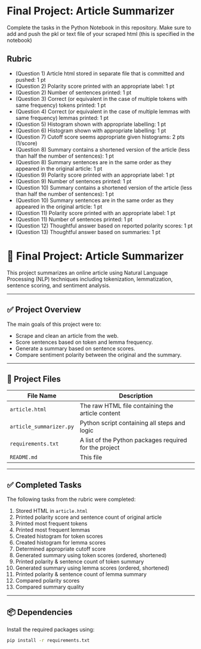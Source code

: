 # Final Project: Article Summarizer

Complete the tasks in the Python Notebook in this repository.
Make sure to add and push the pkl or text file of your scraped html (this is specified in the notebook)

## Rubric

* (Question 1) Article html stored in separate file that is committed and pushed: 1 pt
* (Question 2) Polarity score printed with an appropriate label: 1 pt
* (Question 2) Number of sentences printed: 1 pt
* (Question 3) Correct (or equivalent in the case of multiple tokens with same frequency) tokens printed: 1 pt
* (Question 4) Correct (or equivalent in the case of multiple lemmas with same frequency) lemmas printed: 1 pt
* (Question 5) Histogram shown with appropriate labelling: 1 pt
* (Question 6) Histogram shown with appropriate labelling: 1 pt
* (Question 7) Cutoff score seems appropriate given histograms: 2 pts (1/score)
* (Question 8) Summary contains a shortened version of the article (less than half the number of sentences): 1 pt
* (Question 8) Summary sentences are in the same order as they appeared in the original article: 1 pt
* (Question 9) Polarity score printed with an appropriate label: 1 pt
* (Question 9) Number of sentences printed: 1 pt
* (Question 10) Summary contains a shortened version of the article (less than half the number of sentences): 1 pt
* (Question 10) Summary sentences are in the same order as they appeared in the original article: 1 pt
* (Question 11) Polarity score printed with an appropriate label: 1 pt
* (Question 11) Number of sentences printed: 1 pt
* (Question 12) Thoughtful answer based on reported polarity scores: 1 pt
* (Question 13) Thoughtful answer based on summaries: 1 pt


# 📝 Final Project: Article Summarizer

This project summarizes an online article using Natural Language Processing (NLP) techniques including tokenization, lemmatization, sentence scoring, and sentiment analysis.

---

## ✅ Project Overview

The main goals of this project were to:
- Scrape and clean an article from the web.
- Score sentences based on token and lemma frequency.
- Generate a summary based on sentence scores.
- Compare sentiment polarity between the original and the summary.

---

## 📂 Project Files

| File Name               | Description                                              |
|------------------------|----------------------------------------------------------|
| `article.html`         | The raw HTML file containing the article content         |
| `article_summarizer.py`| Python script containing all steps and logic             |
| `requirements.txt`     | A list of the Python packages required for the project   |
| `README.md`            | This file                                                |

---

## ✅ Completed Tasks

The following tasks from the rubric were completed:

1. Stored HTML in `article.html`
2. Printed polarity score and sentence count of original article
3. Printed most frequent tokens
4. Printed most frequent lemmas
5. Created histogram for token scores
6. Created histogram for lemma scores
7. Determined appropriate cutoff score
8. Generated summary using token scores (ordered, shortened)
9. Printed polarity & sentence count of token summary
10. Generated summary using lemma scores (ordered, shortened)
11. Printed polarity & sentence count of lemma summary
12. Compared polarity scores
13. Compared summary quality

---

## 📦 Dependencies

Install the required packages using:

```bash
pip install -r requirements.txt
